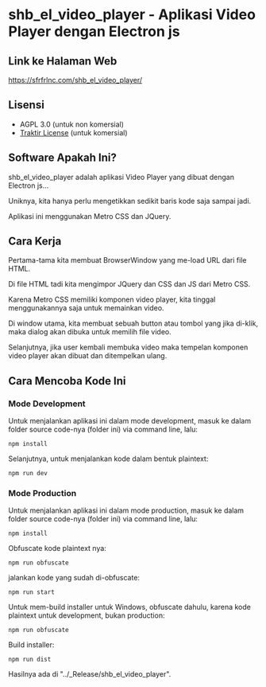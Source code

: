 # shb_el_video_player - Aplikasi Video Player dengan Electron js

## Link ke Halaman Web

https://sfrfrlnc.com/shb_el_video_player/

## Lisensi

- AGPL 3.0 (untuk non komersial)
- [Traktir License](https://sfrfrlnc.com/traktir-license/) (untuk komersial)

## Software Apakah Ini?

shb_el_video_player adalah aplikasi Video Player yang dibuat dengan Electron js...

Uniknya, kita hanya perlu mengetikkan sedikit baris kode saja sampai jadi.

Aplikasi ini menggunakan Metro CSS dan JQuery.

## Cara Kerja

Pertama-tama kita membuat BrowserWindow yang me-load URL dari file HTML.

Di file HTML tadi kita mengimpor JQuery dan CSS dan JS dari Metro CSS.

Karena Metro CSS memiliki komponen video player, kita tinggal menggunakannya saja untuk memainkan video.

Di window utama, kita membuat sebuah button atau tombol yang jika di-klik, maka dialog akan dibuka untuk memilih file video.

Selanjutnya, jika user kembali membuka video maka tempelan komponen video player akan dibuat dan ditempelkan ulang.

## Cara Mencoba Kode Ini

### Mode Development

Untuk menjalankan aplikasi ini dalam mode development, masuk ke dalam folder source code-nya (folder ini) via command line, lalu:

```
npm install
```

Selanjutnya, untuk menjalankan kode dalam bentuk plaintext:

```
npm run dev
```

### Mode Production

Untuk menjalankan aplikasi ini dalam mode production, masuk ke dalam folder source code-nya (folder ini) via command line, lalu:

```
npm install
```

Obfuscate kode plaintext nya:

```
npm run obfuscate
```

jalankan kode yang sudah di-obfuscate:

```
npm run start
```

Untuk mem-build installer untuk Windows, obfuscate dahulu, karena kode plaintext untuk development, bukan production:

```
npm run obfuscate
```

Build installer:

```
npm run dist
```

Hasilnya ada di "../\_Release/shb_el_video_player".
